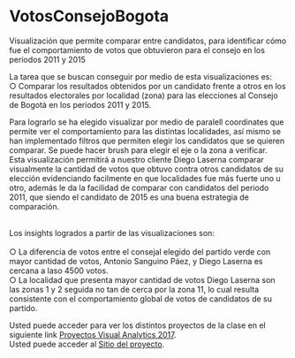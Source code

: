 # VotosConsejoBogota
Visualización que permite comparar entre candidatos, para identificar cómo fue el comportamiento de votos que obtuvieron para el consejo en los periodos 2011 y 2015

La tarea que se buscan conseguir por medio de esta visualizaciones es:<br/>
○ Comparar los resultados obtenidos por un candidato frente a otros en los resultados electorales por localidad (zona) para las elecciones al Consejo de Bogotá en los periodos 2011 y 2015.<br/>

Para lograrlo se ha elegido visualizar por medio de paralell coordinates que permite ver el comportamiento para las distintas localidades, así mismo se han implementado filtros que permiten elegir los candidatos que se quieren comparar.  Se puede hacer brush para elegir el eje 
o la zona a verificar.
<br/>
Esta visualización permitirá a nuestro cliente Diego Laserna comparar visualmente la cantidad de votos que obtuvo contra otros candidatos de su elección evidenciando facilmente en que localidades fue más fuerte uno u otro, además le da la facilidad de comparar con candidatos del periodo 2011, que siendo el candidato de 2015 es una buena estrategia de comparación. 
<br/><br/>

Los insights logrados a partir de las visualizaciones son:<br/><br/>
○ La diferencia de votos entre el consejal elegido del partido verde con mayor cantidad de votos, Antonio Sanguino Páez,  y Diego Laserna es cercana a laso 4500 votos.  <br/> 
○ La localidad que presenta mayor cantidad de votos Diego Laserna son las zonas 1 y 2 seguida no tan de cerca por la zona 11, lo cual resulta consistente con el comportamiento global de votos de candidatos de su partido. 

Usted puede acceder para ver los distintos proyectos de la clase en el siguiente link [Proyectos Visual Analytics 2017](http://johnguerra.co/classes/visual_analytics_fall_2017/students/index.html).
<br/>
Usted puede acceder al [Sitio del proyecto](https://vlarandac.github.io/VA-AccidentesBogota2016/).
